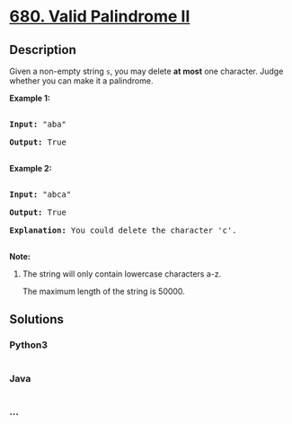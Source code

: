 # [680. Valid Palindrome II](https://leetcode.com/problems/valid-palindrome-ii)

## Description
<p>

Given a non-empty string <code>s</code>, you may delete <b>at most</b> one character.  Judge whether you can make it a palindrome.

</p>



<p><b>Example 1:</b><br />

<pre>

<b>Input:</b> "aba"

<b>Output:</b> True

</pre>

</p>



<p><b>Example 2:</b><br />

<pre>

<b>Input:</b> "abca"

<b>Output:</b> True

<b>Explanation:</b> You could delete the character 'c'.

</pre>

</p>



<p><b>Note:</b><br>

<ol>

<li>The string will only contain lowercase characters a-z.

The maximum length of the string is 50000.</li>

</ol>

</p>


## Solutions


<!-- tabs:start -->

### **Python3**

```python

```

### **Java**

```java

```

### **...**
```

```

<!-- tabs:end -->